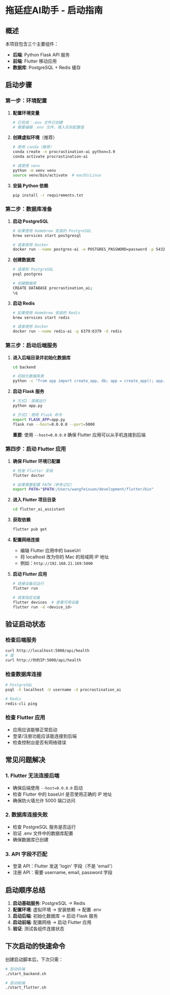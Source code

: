 # 拖延症AI助手 - 启动指南

## 概述
本项目包含三个主要组件：
- **后端**: Python Flask API 服务
- **前端**: Flutter 移动应用
- **数据库**: PostgreSQL + Redis 缓存

## 启动步骤

### 第一步：环境配置

1. **配置环境变量**
   ```bash
   # 已完成：.env 文件已创建
   # 需要编辑 .env 文件，填入实际配置值
   ```

2. **创建虚拟环境**（推荐）
   ```bash
   # 使用 conda（推荐）
   conda create -n procrastination-ai python=3.9
   conda activate procrastination-ai
   
   # 或使用 venv
   python -m venv venv
   source venv/bin/activate  # macOS/Linux
   ```

3. **安装 Python 依赖**
   ```bash
   pip install -r requirements.txt
   ```

### 第二步：数据库准备

1. **启动 PostgreSQL**
   ```bash
   # 如果使用 Homebrew 安装的 PostgreSQL
   brew services start postgresql
   
   # 或者使用 Docker
   docker run --name postgres-ai -e POSTGRES_PASSWORD=password -p 5432:5432 -d postgres
   ```

2. **创建数据库**
   ```bash
   # 连接到 PostgreSQL
   psql postgres
   
   # 创建数据库
   CREATE DATABASE procrastination_ai;
   \q
   ```

3. **启动 Redis**
   ```bash
   # 如果使用 Homebrew 安装的 Redis
   brew services start redis
   
   # 或者使用 Docker
   docker run --name redis-ai -p 6379:6379 -d redis
   ```

### 第三步：启动后端服务

1. **进入后端目录并初始化数据库**
   ```bash
   cd backend
   
   # 初始化数据库表
   python -c "from app import create_app, db; app = create_app(); app.app_context().push(); db.create_all()"
   ```

2. **启动 Flask 服务**
   ```bash
   # 方式1：直接运行
   python app.py
   
   # 方式2：使用 Flask 命令
   export FLASK_APP=app.py
   flask run --host=0.0.0.0 --port=5000
   ```

   **重要**: 使用 `--host=0.0.0.0` 确保 Flutter 应用可以从手机连接到后端

### 第四步：启动 Flutter 应用

1. **确保 Flutter 环境已配置**
   ```bash
   # 检查 Flutter 安装
   flutter doctor
   
   # 如果需要配置 PATH（参考记忆）
   export PATH="$PATH:/Users/wangfeixuan/development/flutter/bin"
   ```

2. **进入 Flutter 项目目录**
   ```bash
   cd flutter_ai_assistant
   ```

3. **获取依赖**
   ```bash
   flutter pub get
   ```

4. **配置网络连接**
   - 编辑 Flutter 应用中的 baseUrl
   - 将 localhost 改为你的 Mac 的局域网 IP 地址
   - 例如：`http://192.168.21.169:5000`

5. **启动 Flutter 应用**
   ```bash
   # 连接设备后运行
   flutter run
   
   # 或者指定设备
   flutter devices  # 查看可用设备
   flutter run -d <device_id>
   ```

## 验证启动状态

### 检查后端服务
```bash
curl http://localhost:5000/api/health
# 或
curl http://你的IP:5000/api/health
```

### 检查数据库连接
```bash
# PostgreSQL
psql -h localhost -U username -d procrastination_ai

# Redis
redis-cli ping
```

### 检查 Flutter 应用
- 应用应该能够正常启动
- 登录/注册功能应该能连接到后端
- 检查控制台是否有网络错误

## 常见问题解决

### 1. Flutter 无法连接后端
- 确保后端使用 `--host=0.0.0.0` 启动
- 检查 Flutter 中的 baseUrl 是否使用正确的 IP 地址
- 确保防火墙允许 5000 端口访问

### 2. 数据库连接失败
- 检查 PostgreSQL 服务是否运行
- 验证 .env 文件中的数据库配置
- 确保数据库已创建

### 3. API 字段不匹配
- 登录 API：Flutter 发送 'login' 字段（不是 'email'）
- 注册 API：需要 username, email, password 字段

## 启动顺序总结

1. **启动基础服务**: PostgreSQL → Redis
2. **配置环境**: 虚拟环境 → 安装依赖 → 配置 .env
3. **启动后端**: 初始化数据库 → 启动 Flask 服务
4. **启动前端**: 配置网络 → 启动 Flutter 应用
5. **验证**: 测试各组件连接状态

## 下次启动的快速命令

创建启动脚本后，下次只需：
```bash
# 启动后端
./start_backend.sh

# 启动前端
./start_flutter.sh
```
